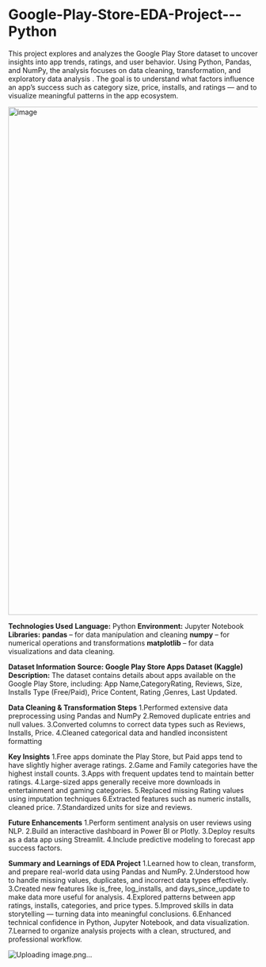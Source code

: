 # Google-Play-Store-EDA-Project---Python
This project explores and analyzes the Google Play Store dataset to uncover insights into app trends, ratings, and user behavior. Using Python, Pandas, and NumPy, the analysis focuses on data cleaning, transformation, and exploratory data analysis .  The goal is to understand what factors influence an app’s success  such as category size, price, installs, and ratings — and to visualize meaningful patterns in the app ecosystem.

<img width="1024" height="1024" alt="image" src="https://github.com/user-attachments/assets/628c43be-6a25-4916-9297-ac8b5d401f87" />


**Technologies Used**
**Language:** Python
**Environment:** Jupyter Notebook
**Libraries:**
**pandas** – for data manipulation and cleaning
**numpy** – for numerical operations and transformations
**matplotlib** – for data visualizations and data cleaning.

**Dataset Information**
**Source: Google Play Store Apps Dataset (Kaggle)**
**Description:**
The dataset contains details about apps available on the Google Play Store, including:
App Name,CategoryRating, Reviews, Size, Installs Type (Free/Paid), Price Content, Rating ,Genres, Last Updated.


**Data Cleaning & Transformation Steps**
1.Performed extensive data preprocessing using Pandas and NumPy
2.Removed duplicate entries and null values.
3.Converted columns to correct data types such as  Reviews, Installs, Price.
4.Cleaned categorical data and handled inconsistent formatting

**Key Insights**
1.Free apps dominate the Play Store, but Paid apps tend to have slightly higher average ratings.
2.Game and Family categories have the highest install counts.
3.Apps with frequent updates tend to maintain better ratings.
4.Large-sized apps generally receive more downloads in entertainment and gaming categories.
5.Replaced missing Rating values using imputation techniques
6.Extracted features such as numeric installs, cleaned price.
7.Standardized units for size and reviews.

**Future Enhancements**
1.Perform sentiment analysis on user reviews using NLP.
2.Build an interactive dashboard in Power BI or Plotly.
3.Deploy results as a data app using Streamlit.
4.Include predictive modeling to forecast app success factors.

**Summary and Learnings of EDA Project**
1.Learned how to clean, transform, and prepare real-world data using Pandas and NumPy.
2.Understood how to handle missing values, duplicates, and incorrect data types effectively.
3.Created new features like is_free, log_installs, and days_since_update to make data more useful for analysis.
4.Explored patterns between app ratings, installs, categories, and price types.
5.Improved skills in data storytelling — turning data into meaningful conclusions.
6.Enhanced technical confidence in Python, Jupyter Notebook, and data visualization.
7.Learned to organize analysis projects with a clean, structured, and professional workflow.


![Uploading image.png…]()










